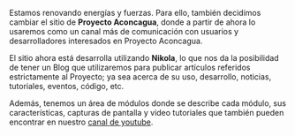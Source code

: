<!-- 
.. title: Nuevo sitio de Proyecto Aconcagua
.. slug: bienvenidos-a-proyecto-aconcagua
.. date: 2014-07-01 17:13:06 UTC-03:00
.. tags: noticias,sitio
.. link: 
.. description: 
.. type: news
-->

Estamos renovando energías y fuerzas. Para ello, también decidimos cambiar el sitio de __Proyecto Aconcagua__, donde a partir de ahora lo usaremos como un canal más de comunicación con usuarios y desarrolladores interesados en Proyecto Aconcagua.
<!-- TEASER_END -->

El sitio ahora está desarrolla utilizando __Nikola__, lo que nos da la posibilidad de tener un Blog que utilizaremos para publicar artículos referidos estrictamente al Proyecto; ya sea acerca de su uso, desarrollo, noticias, tutoriales, eventos, código, etc. 

Además, tenemos un área de módulos donde se describe cada módulo, sus características, capturas de pantalla y video tutoriales que también pueden encontrar en nuestro [canal de youtube](https://www.youtube.com/ProyectoAconcagua).
